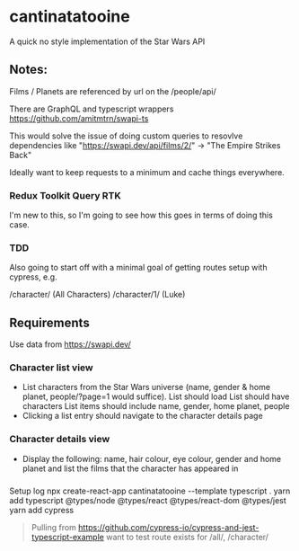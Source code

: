 # cantinatatooine
A quick no style implementation of the Star Wars API

## Notes:
Films / Planets are referenced by url on the /people/api/

There are GraphQL and typescript wrappers 
https://github.com/amitmtrn/swapi-ts

This would solve the issue of doing custom queries to resovlve dependencies like "https://swapi.dev/api/films/2/" -> "The Empire Strikes Back"

Ideally want to keep requests to a minimum and cache things everywhere.

### Redux Toolkit Query RTK
I'm new to this, so I'm going to see how this goes in terms of doing this case.

### TDD 
Also going to start off with a minimal goal of getting routes setup with cypress, e.g. 

/character/ (All Characters)
/character/1/ (Luke)

## Requirements
Use data from https://swapi.dev/

### Character list view
 - List characters from the Star Wars universe (name, gender &amp; home
planet, people/?page=1 would suffice).
    List should load
    List should have characters
    List items should include name, gender, home planet, people
 - Clicking a list entry should navigate to the character details page

### Character details view
 - Display the following: name, hair colour, eye colour, gender and home planet and list
 the films that the character has appeared in

###
Setup log
npx create-react-app cantinatatooine --template typescript .
yarn add typescript @types/node @types/react @types/react-dom @types/jest
yarn add cypress

> Pulling from https://github.com/cypress-io/cypress-and-jest-typescript-example
want to test route exists for /all/, /character/<id>
